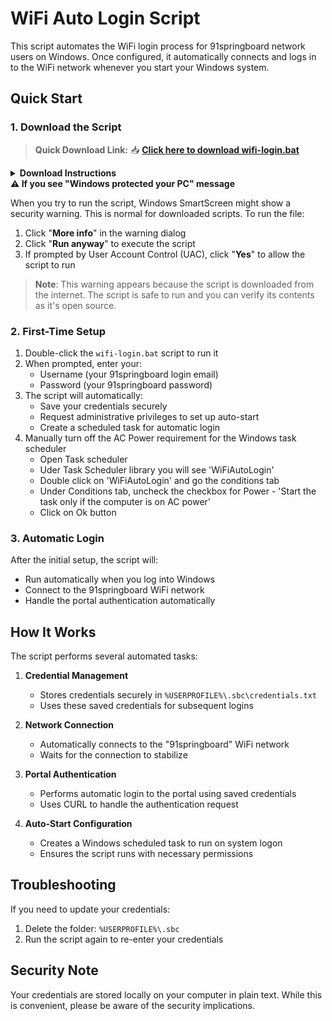# WiFi Auto Login Script

This script automates the WiFi login process for 91springboard network users on Windows. Once configured, it automatically connects and logs in to the WiFi network whenever you start your Windows system.

## Quick Start

### 1. Download the Script

> **Quick Download Link:**
> 📥 [**Click here to download wifi-login.bat**](https://github.com/idxakshay/wifi-auto-login/releases/download/first-release/wifi-login.bat)

<details>
<summary><strong>Download Instructions</strong></summary>

- **Option 1**: Click the download link above
- **Option 2**: Right-click and select "Save link as..."
- **Important**: Save it in an easily accessible location (e.g., Desktop or Documents)
</details>

<summary><strong>⚠️ If you see "Windows protected your PC" message</strong></summary>

When you try to run the script, Windows SmartScreen might show a security warning. This is normal for downloaded scripts. To run the file:

1. Click "**More info**" in the warning dialog
2. Click "**Run anyway**" to execute the script
3. If prompted by User Account Control (UAC), click "**Yes**" to allow the script to run

> **Note**: This warning appears because the script is downloaded from the internet. The script is safe to run and you can verify its contents as it's open source.

### 2. First-Time Setup

1. Double-click the `wifi-login.bat` script to run it
2. When prompted, enter your:
   - Username (your 91springboard login email)
   - Password (your 91springboard password)
3. The script will automatically:
   - Save your credentials securely
   - Request administrative privileges to set up auto-start
   - Create a scheduled task for automatic login
4. Manually turn off the AC Power requirement for the Windows task scheduler
   - Open Task scheduler
   - Uder Task Scheduler library you will see 'WiFiAutoLogin'
   - Double click on 'WiFiAutoLogin' and go the conditions tab
   - Under Conditions tab, uncheck the checkbox for Power - 'Start the task only if the computer is on AC power'
   - Click on Ok button

### 3. Automatic Login

After the initial setup, the script will:

- Run automatically when you log into Windows
- Connect to the 91springboard WiFi network
- Handle the portal authentication automatically

## How It Works

The script performs several automated tasks:

1. **Credential Management**

   - Stores credentials securely in `%USERPROFILE%\.sbc\credentials.txt`
   - Uses these saved credentials for subsequent logins

2. **Network Connection**

   - Automatically connects to the "91springboard" WiFi network
   - Waits for the connection to stabilize

3. **Portal Authentication**

   - Performs automatic login to the portal using saved credentials
   - Uses CURL to handle the authentication request

4. **Auto-Start Configuration**
   - Creates a Windows scheduled task to run on system logon
   - Ensures the script runs with necessary permissions

## Troubleshooting

If you need to update your credentials:

1. Delete the folder: `%USERPROFILE%\.sbc`
2. Run the script again to re-enter your credentials

## Security Note

Your credentials are stored locally on your computer in plain text. While this is convenient, please be aware of the security implications.
